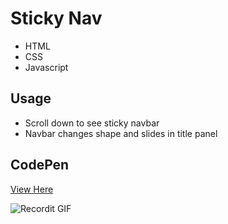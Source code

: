# Sticky Nav

- HTML
- CSS
- Javascript

## Usage

- Scroll down to see sticky navbar
- Navbar changes shape and slides in title panel

## CodePen
<a href="https://codepen.io/amandahershey/pen/mdbOPPa">View Here</a>

![Recordit GIF](http://g.recordit.co/nmjdQFUwcG.gif)
